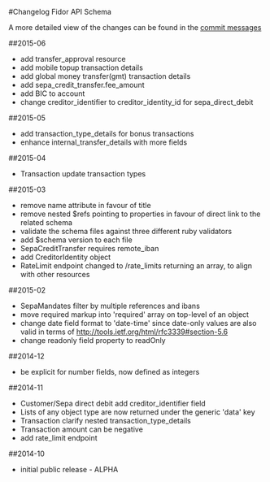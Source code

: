 #Changelog Fidor API Schema

A more detailed view of the changes can be found in the [commit messages](https://github.com/fidor/fidor_schema/commits/)

##2015-06

* add transfer_approval resource
* add mobile topup transaction details
* add global money transfer(gmt) transaction details
* add sepa_credit_transfer.fee_amount
* add BIC to account
* change creditor_identifier to creditor_identity_id for sepa_direct_debit

##2015-05
* add transaction_type_details for bonus transactions
* enhance internal_transfer_details with more fields

##2015-04
* Transaction update transaction types

##2015-03

* remove name attribute in favour of title
* remove nested $refs pointing to properties in favour of direct link to the related schema
* validate the schema files against three different ruby validators
* add $schema version to each file
* SepaCreditTransfer requires remote_iban
* add CreditorIdentity object
* RateLimit endpoint changed to /rate_limits returning an array, to align with other resources

##2015-02

* SepaMandates filter by multiple references and ibans
* move required markup into 'required' array on top-level of an object
* change date field format to 'date-time' since date-only values are also valid in terms of http://tools.ietf.org/html/rfc3339#section-5.6
* change readonly field property to readOnly

##2014-12

* be explicit for number fields, now defined as integers

##2014-11

* Customer/Sepa direct debit add creditor_identifier field
* Lists of any object type are now returned under the generic 'data' key
* Transaction clarify nested transaction_type_details
* Transaction amount can be negative
* add rate_limit endpoint

##2014-10

* initial public release - ALPHA
